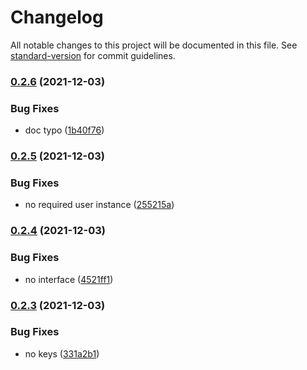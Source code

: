 # Changelog

All notable changes to this project will be documented in this file. See [standard-version](https://github.com/conventional-changelog/standard-version) for commit guidelines.

### [0.2.6](https://github.com/freedomsex/jwt-manager/compare/0.2.5...0.2.6) (2021-12-03)


### Bug Fixes

* doc typo ([1b40f76](https://github.com/freedomsex/jwt-manager/commit/1b40f76068f79cd59d38da59902b757080a06957))

### [0.2.5](https://github.com/freedomsex/jwt-manager/compare/0.2.4...0.2.5) (2021-12-03)


### Bug Fixes

* no required user instance ([255215a](https://github.com/freedomsex/jwt-manager/commit/255215afc49035da50e564a626ce85aebfe24ea4))

### [0.2.4](https://github.com/freedomsex/jwt-manager/compare/0.2.3...0.2.4) (2021-12-03)


### Bug Fixes

* no interface ([4521ff1](https://github.com/freedomsex/jwt-manager/commit/4521ff1d34d4f7d6219b823e5aa40745f116a3d9))

### [0.2.3](https://github.com/freedomsex/jwt-manager/compare/v0.2.2...v0.2.3) (2021-12-03)


### Bug Fixes

* no keys ([331a2b1](https://github.com/freedomsex/jwt-manager/commit/331a2b1caa4ecb51a827b5797f139c7aae46659c))
